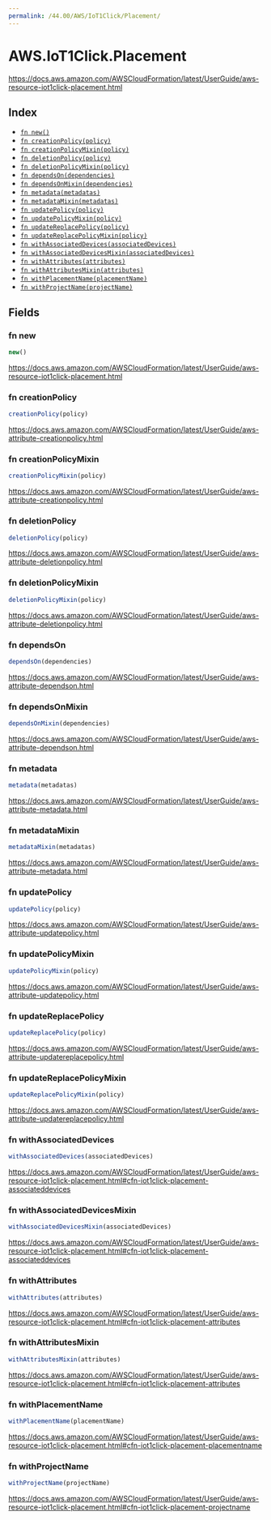 ```yaml
---
permalink: /44.00/AWS/IoT1Click/Placement/
---
```


# AWS.IoT1Click.Placement

https://docs.aws.amazon.com/AWSCloudFormation/latest/UserGuide/aws-resource-iot1click-placement.html

## Index

* [`fn new()`](#fn-new)
* [`fn creationPolicy(policy)`](#fn-creationpolicy)
* [`fn creationPolicyMixin(policy)`](#fn-creationpolicymixin)
* [`fn deletionPolicy(policy)`](#fn-deletionpolicy)
* [`fn deletionPolicyMixin(policy)`](#fn-deletionpolicymixin)
* [`fn dependsOn(dependencies)`](#fn-dependson)
* [`fn dependsOnMixin(dependencies)`](#fn-dependsonmixin)
* [`fn metadata(metadatas)`](#fn-metadata)
* [`fn metadataMixin(metadatas)`](#fn-metadatamixin)
* [`fn updatePolicy(policy)`](#fn-updatepolicy)
* [`fn updatePolicyMixin(policy)`](#fn-updatepolicymixin)
* [`fn updateReplacePolicy(policy)`](#fn-updatereplacepolicy)
* [`fn updateReplacePolicyMixin(policy)`](#fn-updatereplacepolicymixin)
* [`fn withAssociatedDevices(associatedDevices)`](#fn-withassociateddevices)
* [`fn withAssociatedDevicesMixin(associatedDevices)`](#fn-withassociateddevicesmixin)
* [`fn withAttributes(attributes)`](#fn-withattributes)
* [`fn withAttributesMixin(attributes)`](#fn-withattributesmixin)
* [`fn withPlacementName(placementName)`](#fn-withplacementname)
* [`fn withProjectName(projectName)`](#fn-withprojectname)

## Fields

### fn new

```ts
new()
```

https://docs.aws.amazon.com/AWSCloudFormation/latest/UserGuide/aws-resource-iot1click-placement.html

### fn creationPolicy

```ts
creationPolicy(policy)
```

https://docs.aws.amazon.com/AWSCloudFormation/latest/UserGuide/aws-attribute-creationpolicy.html

### fn creationPolicyMixin

```ts
creationPolicyMixin(policy)
```

https://docs.aws.amazon.com/AWSCloudFormation/latest/UserGuide/aws-attribute-creationpolicy.html

### fn deletionPolicy

```ts
deletionPolicy(policy)
```

https://docs.aws.amazon.com/AWSCloudFormation/latest/UserGuide/aws-attribute-deletionpolicy.html

### fn deletionPolicyMixin

```ts
deletionPolicyMixin(policy)
```

https://docs.aws.amazon.com/AWSCloudFormation/latest/UserGuide/aws-attribute-deletionpolicy.html

### fn dependsOn

```ts
dependsOn(dependencies)
```

https://docs.aws.amazon.com/AWSCloudFormation/latest/UserGuide/aws-attribute-dependson.html

### fn dependsOnMixin

```ts
dependsOnMixin(dependencies)
```

https://docs.aws.amazon.com/AWSCloudFormation/latest/UserGuide/aws-attribute-dependson.html

### fn metadata

```ts
metadata(metadatas)
```

https://docs.aws.amazon.com/AWSCloudFormation/latest/UserGuide/aws-attribute-metadata.html

### fn metadataMixin

```ts
metadataMixin(metadatas)
```

https://docs.aws.amazon.com/AWSCloudFormation/latest/UserGuide/aws-attribute-metadata.html

### fn updatePolicy

```ts
updatePolicy(policy)
```

https://docs.aws.amazon.com/AWSCloudFormation/latest/UserGuide/aws-attribute-updatepolicy.html

### fn updatePolicyMixin

```ts
updatePolicyMixin(policy)
```

https://docs.aws.amazon.com/AWSCloudFormation/latest/UserGuide/aws-attribute-updatepolicy.html

### fn updateReplacePolicy

```ts
updateReplacePolicy(policy)
```

https://docs.aws.amazon.com/AWSCloudFormation/latest/UserGuide/aws-attribute-updatereplacepolicy.html

### fn updateReplacePolicyMixin

```ts
updateReplacePolicyMixin(policy)
```

https://docs.aws.amazon.com/AWSCloudFormation/latest/UserGuide/aws-attribute-updatereplacepolicy.html

### fn withAssociatedDevices

```ts
withAssociatedDevices(associatedDevices)
```

https://docs.aws.amazon.com/AWSCloudFormation/latest/UserGuide/aws-resource-iot1click-placement.html#cfn-iot1click-placement-associateddevices

### fn withAssociatedDevicesMixin

```ts
withAssociatedDevicesMixin(associatedDevices)
```

https://docs.aws.amazon.com/AWSCloudFormation/latest/UserGuide/aws-resource-iot1click-placement.html#cfn-iot1click-placement-associateddevices

### fn withAttributes

```ts
withAttributes(attributes)
```

https://docs.aws.amazon.com/AWSCloudFormation/latest/UserGuide/aws-resource-iot1click-placement.html#cfn-iot1click-placement-attributes

### fn withAttributesMixin

```ts
withAttributesMixin(attributes)
```

https://docs.aws.amazon.com/AWSCloudFormation/latest/UserGuide/aws-resource-iot1click-placement.html#cfn-iot1click-placement-attributes

### fn withPlacementName

```ts
withPlacementName(placementName)
```

https://docs.aws.amazon.com/AWSCloudFormation/latest/UserGuide/aws-resource-iot1click-placement.html#cfn-iot1click-placement-placementname

### fn withProjectName

```ts
withProjectName(projectName)
```

https://docs.aws.amazon.com/AWSCloudFormation/latest/UserGuide/aws-resource-iot1click-placement.html#cfn-iot1click-placement-projectname